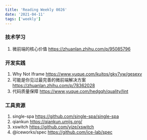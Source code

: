 ```yaml
---
title: 'Reading Weekly 0026'
date: '2021-04-11'
tags: ['weekly']
---
```


### 技术学习

1. 微前端的核心价值 https://zhuanlan.zhihu.com/p/95085796

### 开发实践

1. Why Not Iframe https://www.yuque.com/kuitos/gky7yw/gesexv
2. 可能是你见过最完善的微前端解决方案 https://zhuanlan.zhihu.com/p/78362028
3. 代码质量保障 https://www.yuque.com/hedgqh/quality/lint

### 工具资源

1. single-spa https://github.com/single-spa/single-spa
2. qiankun https://qiankun.umijs.org/
3. xswitch https://github.com/yize/xswitch
4. @iceworks/spec https://github.com/ice-lab/spec
